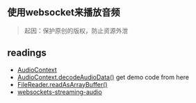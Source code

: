 ## 使用websocket来播放音频

>起因：保护原创的版权，防止资源外泄

## readings

+	[AudioContext](https://developer.mozilla.org/zh-CN/docs/Web/API/AudioContext)
+	[AudioContext.decodeAudioData()](https://developer.mozilla.org/zh-CN/docs/Web/API/AudioContext/decodeAudioData)  get demo code from here
+	[FileReader.readAsArrayBuffer()](https://developer.mozilla.org/zh-CN/docs/Web/API/FileReader/readAsArrayBuffer)
+	[websockets-streaming-audio](https://github.com/scottstensland/websockets-streaming-audio)
